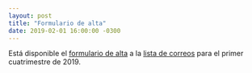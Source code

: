 ```yaml
---
layout: post
title: "Formulario de alta"
date: 2019-02-01 16:00:00 -0300
---
```


Está disponible el [formulario de alta](https://goo.gl/forms/ODpJXXsZO3w0AfWS2)
a la [lista de correos](https://groups.google.com/forum/#!forum/fiuba-7541rw-alu)
para el primer cuatrimestre de 2019.
